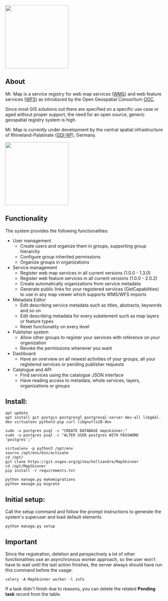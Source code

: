 <img src="https://git.osgeo.org/gitea/hollsandre/MapSkinner/raw/branch/pre_master/structure/static/structure/images/mr_map.png" width="200">

## About
Mr. Map is a service registry for web map services ([WMS](https://www.opengeospatial.org/standards/wms)) 
and web feature services ([WFS](https://www.opengeospatial.org/standards/wfs)) as introduced by the 
Open Geospatial Consortium [OGC](http://www.opengeospatial.org/).

Since most GIS solutions out there are specified on a specific use case or aged without proper support, the need
for an open source, generic geospatial registry system is high.

Mr. Map is currently under development by the central spatial infrastructure of Rhineland-Palatinate 
([GDI-RP](https://www.geoportal.rlp.de/mediawiki/index.php/Zentrale_Stelle_GDI-RP)), Germany.


<img src="https://www.geoportal.rlp.de/static/useroperations/images/logo-gdi.png" width="200">

## Functionality
The system provides the following functionalities:

* User management
  * Create users and organize them in groups, supporting group hierarchy 
  * Configure group inherited permissions
  * Organize groups in organizations 
* Service management
  * Register web map services in all current versions (1.0.0 - 1.3.0)
  * Register web feature services in all current versions (1.0.0 - 2.0.2)
  * Create automatically organizations from service metadata
  * Generate public links for your registered services (GetCapabilities) to use in any map viewer which supports WMS/WFS imports
* Metadata Editor 
  * Edit describing service metadata such as titles, abstracts, keywords and so on
  * Edit describing metadata for every subelement such as map layers or feature types
  * Reset functionality on every level
* Publisher system
  * Allow other groups to register your services with reference on your organization
  * Revoke the permissions whenever you want 
* Dashboard
  * Have an overview on all newest activities of your groups, all your registered services or 
  pending publisher requests
* Catalogue and API
  * Find services using the catalogue JSON interface 
  * Have reading access to metadata, whole services, layers, organizations or groups
  


## Install:

```shell
apt update  
apt install git postgis postgresql postgresql-server-dev-all libgdal-dev virtualenv python3-pip curl libgnutls28-dev  

sudo -u postgres psql -c "CREATE DATABASE mapskinner;"
sudo -u postgres psql -c "ALTER USER postgres WITH PASSWORD 'postgres';"

virtualenv -p python3 /opt/env  
source /opt/env/bin/activate  
cd /opt/  
git clone https://git.osgeo.org/gitea/hollsandre/MapSkinner  
cd /opt/MapSkinner 
pip install -r requirements.txt  

python manage.py makemigrations
python manage.py migrate  
```

## Initial setup:
Call the setup command and follow the prompt instructions to generate the system's superuser and load default elements
```shell
python manage.py setup
```


## Important
Since the registration, deletion and perspectively a lot of other functionalities use an asynchronous worker approach, so the user won't have to wait until the last action finishes, the server always should have run this command before the usage:
```shell
celery -A MapSkinner worker -l info
```
If a task didn't finish due to reasons, you can delete the related **Pending task** record from the table.